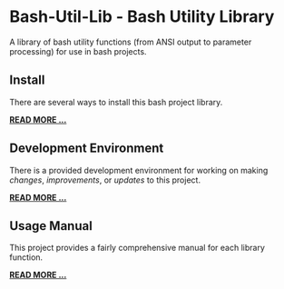 # Bash-Util-Lib - Bash Utility Library

A library of bash utility functions (from ANSI output to parameter processing) for use in bash projects.


## Install

There are several ways to install this bash project library.

[**READ MORE ...**](./docs/INSTALL.md)


## Development Environment

There is a provided development environment for working on making _changes_, _improvements_, or _updates_ to this project.

[**READ MORE ...**](./docs/DEVELOPMENT.md)


## Usage Manual

This project provides a fairly comprehensive manual for each library function.

[**READ MORE ...**](./docs/MANUAL.md)
